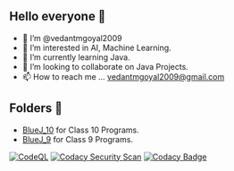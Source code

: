 ## Hello everyone 👋
- 🙂 I’m @vedantmgoyal2009
- 👀 I’m interested in AI, Machine Learning.
- 🌱 I’m currently learning Java.
- 💞️ I’m looking to collaborate on Java Projects.
- 📫 How to reach me ... vedantmgoyal2009@gmail.com

## Folders 📁
- [BlueJ_10](<https://github.com/vedantmgoyal2009/vedantmgoyal2009/tree/main/BlueJ_10>) for Class 10 Programs.
- [BlueJ_9](<https://github.com/vedantmgoyal2009/vedantmgoyal2009/tree/main/BlueJ_9>) for Class 9 Programs.

[![CodeQL](https://github.com/vedantmgoyal2009/vedantmgoyal2009/actions/workflows/codeql-analysis.yml/badge.svg)](https://github.com/vedantmgoyal2009/vedantmgoyal2009/actions/workflows/codeql-analysis.yml)
[![Codacy Security Scan](https://github.com/vedantmgoyal2009/vedantmgoyal2009/actions/workflows/codacy-analysis.yml/badge.svg)](https://github.com/vedantmgoyal2009/vedantmgoyal2009/actions/workflows/codacy-analysis.yml)
[![Codacy Badge](https://app.codacy.com/project/badge/Grade/0ab7c5cabdfa451995ee519f2b4edf00)](https://www.codacy.com/gh/vedantmgoyal2009/vedantmgoyal2009/dashboard)
